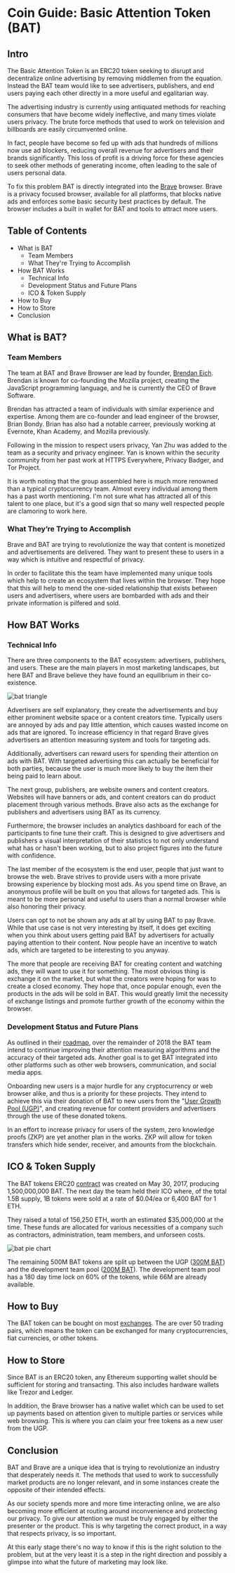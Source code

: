 # Coin Guide: Basic Attention Token (BAT)
## Intro

The Basic Attention Token is an ERC20 token seeking to disrupt and decentralize online advertising by removing middlemen from the equation. Instead the BAT team would like to see advertisers, publishers, and end users paying each other directly in a more useful and egalitarian way.

The advertising industry is currently using antiquated methods for reaching consumers that have become widely ineffective, and many times violate users privacy. The brute force methods that used to work on television and billboards are easily circumvented online.

In fact, people have become so fed up with ads that hundreds of millions now use ad blockers, reducing overall revenue for advertisers and their brands significantly. This loss of profit is a driving force for these agencies to seek other methods of generating income, often leading to the sale of users personal data.

To fix this problem BAT is directly integrated into the [Brave](https://brave.com/) browser. Brave is a privacy focused browser, available for all platforms, that blocks native ads and enforces some basic security best practices by default. The browser includes a built in wallet for BAT and tools to attract more users.

## Table of Contents

- What is BAT
  - Team Members
  - What They're Trying to Accomplish
- How BAT Works
  - Technical Info
  - Development Status and Future Plans
  - ICO & Token Supply
- How to Buy
- How to Store
- Conclusion

## What is BAT?
### Team Members

The team at BAT and Brave Browser are lead by founder, [Brendan Eich](https://en.wikipedia.org/wiki/Brendan_Eich). Brendan is known for co-founding the Mozilla project, creating the JavaScript programming language, and he is currently the CEO of Brave Software.

Brendan has attracted a team of individuals with similar experience and expertise. Among them are co-founder and lead engineer of the browser, Brian Bondy. Brian has also had a notable carreer, previously working at Evernote, Khan Academy, and Mozilla previously.

Following in the mission to respect users privacy, Yan Zhu was added to the team as a security and privacy engineer. Yan is known within the security community from her past work at HTTPS Everywhere, Privacy Badger, and Tor Project.

It is worth noting that the group assembled here is much more renowned than a typical cryptocurrency team. Almost every individual among them has a past worth mentioning. I'm not sure what has attracted all of this talent to one place, but it's a good sign that so many well respected people are clamoring to work here.

### What They’re Trying to Accomplish

Brave and BAT are trying to revolutionize the way that content is monetized and advertisements are delivered. They want to present these to users in a way which is intuitive and respectful of privacy.

In order to facilitate this the team have implemented many unique tools which help to create an ecosystem that lives within the browser. They hope that this will help to mend the one-sided relationship that exists between users and advertisers, where users are bombarded with ads and their private information is pilfered and sold.

## How BAT Works
### Technical Info

There are three components to the BAT ecosystem: advertisers, publishers, and users.
These are the main players in most marketing landscapes, but here BAT and Brave believe they have found an equilibrium in their co-existence.

![bat triangle](what-is-basic.attention.token-media/bat_triangle.png)

Advertisers are self explanatory, they create the advertisements and buy either prominent website space or a content creators time. Typically users are annoyed by ads and pay little attention, which causes wasted income on ads that are ignored. To increase efficiency in that regard Brave gives advertisers an attention measuring system and tools for targeting ads.

Additionally, advertisers can reward users for spending their attention on ads with BAT. With targeted advertising this can actually be beneficial for both parties, because the user is much more likely to buy the item their being paid to learn about. 

The next group, publishers, are website owners and content creators. Websites will have banners or ads, and content creators can do product placement through various methods. Brave also acts as the exchange for publishers and advertisers using BAT as its currency.

Furthermore, the browser includes an analytics dashboard for each of the participants to fine tune their craft. This is designed to give advertisers and publishers a visual interpretation of their statistics to not only understand what has or hasn't been working, but to also project figures into the future with confidence.

The last member of the ecosystem is the end user, people that just want to browse the web. Brave strives to provide users with a more private browsing experience by blocking most ads. As you spend time on Brave, an anonymous profile will be built on you that allows for targeted ads. This is meant to be more personal and useful to users than a normal browser while also honoring their privacy.

Users can opt to not be shown any ads at all by using BAT to pay Brave. While that use case is not very interesting by itself, it does get exciting when you think about users getting paid BAT by advertisers for actually paying attention to their content. Now people have an incentive to watch ads, which are targeted to be interesting to you anyway.

The more that people are receiving BAT for creating content and watching ads, they will want to use it for something. The most obvious thing is exchange it on the market, but what the creators were hoping for was to create a closed economy. They hope that, once popular enough, even the products in the ads will be sold in BAT. This would greatly limit the necessity of exchange listings and promote further growth of the economy within the browser.

### Development Status and Future Plans

As outlined in their [roadmap](https://basicattentiontoken.org/bat-roadmap-1-0/), over the remainder of 2018 the BAT team intend to continue improving their attention measuring algorithms and the accuracy of their targeted ads. Another goal is to get BAT integrated into other platforms such as other web browsers, communication, and social media apps.

Onboarding new users is a major hurdle for any cryptocurrency or web browser alike, and thus is a priority for these projects. They intend to achieve this via their donation of BAT to new users from the "[User Growth Pool (UGP)](https://basicattentiontoken.org/faq/#UGP)", and creating revenue for content providers and advertisers through the use of these donated tokens.

In an effort to increase privacy for users of the system, zero knowledge proofs (ZKP) are yet another plan in the works. ZKP will allow for token transfers which hide sender, receiver, and amounts from the blockchain.

## ICO & Token Supply

The BAT tokens ERC20 [contract](https://etherscan.io/address/0x0D8775F648430679A709E98d2b0Cb6250d2887EF) was created on May 30, 2017, producing 1,500,000,000 BAT. The next day the team held their ICO where, of the total 1.5B supply, 1B tokens were sold at a rate of $0.04/ea or 6,400 BAT for 1 ETH.

They raised a total of 156,250 ETH, worth an estimated $35,000,000 at the time. These funds are allocated for various necessities of a company such as contractors, administration, team members, and unforseen costs.

![bat pie chart](what-is-basic.attention.token-media/bat_pie.png)

The remaining 500M BAT tokens are split up between the UGP ([300M BAT](https://etherscan.io/token/BAT?a=0x7c31560552170ce96c4a7b018e93cddc19dc61b6)) and the development team pool ([200M BAT](https://etherscan.io/token/BAT?a=0x67fa2c06c9c6d4332f330e14a66bdf1873ef3d2b)). The development team pool has a 180 day time lock on 60% of the tokens, while 66M are already available.

## How to Buy

The BAT token can be bought on most [exchanges](https://coinmarketcap.com/currencies/basic-attention-token/#markets). The are over 50 trading pairs, which means the token can be exchanged for many cryptocurrencies, fiat currencies, or other tokens.

## How to Store

Since BAT is an ERC20 token, any Ethereum supporting wallet should be sufficient for storing and transacting. This also includes hardware wallets like Trezor and Ledger.

In addition, the Brave browser has a native wallet which can be used to set up payments based on attention given to multiple parties or services while web browsing. This is where you can claim your free tokens as a new user from the UGP.

## Conclusion

BAT and Brave are a unique idea that is trying to revolutionize an industry that desperately needs it. The methods that used to work to successfully market products are no longer relevant, and in some instances create the opposite of their intended effects.

As our society spends more and more time interacting online, we are also becoming more efficient at routing around inconvenience and protecting our privacy. To give our attention we must be truly engaged by either the presenter or the product. This is why targeting the correct product, in a way that respects privacy, is so important.

At this early stage there's no way to know if this is the right solution to the problem, but at the very least it is a step in the right direction and possibly a glimpse into what the future of marketing may look like.
